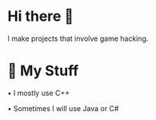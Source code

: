 # Hi there 👋
I make projects that involve game hacking.

# 🫠 My Stuff
• I mostly use C++

• Sometimes I will use Java or C#
